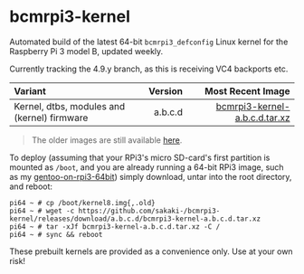 # bcmrpi3-kernel
Automated build of the latest 64-bit `bcmrpi3_defconfig` Linux kernel for the Raspberry Pi 3 model B, updated weekly.

Currently tracking the 4.9.y branch, as this is receiving VC4 backports etc.

Variant | Version | Most Recent Image
:--- | ---: | ---:
Kernel, dtbs, modules and (kernel) firmware | a.b.c.d | [bcmrpi3-kernel-a.b.c.d.tar.xz](https://github.com/sakaki-/bcmrpi3-kernel/releases/download/a.b.c.d/bcmrpi3-kernel-a.b.c.d.tar.xz)

> The older images are still available [here](https://github.com/sakaki-/bcmrpi3-kernel/releases).

To deploy (assuming that your RPi3's micro SD-card's first partition is mounted as `/boot`, and you are already running a 64-bit RPi3 image, such as my [gentoo-on-rpi3-64bit](https://github.com/sakaki-/gentoo-on-rpi3-64bit)) simply download, untar into the root directory, and reboot:
```console
pi64 ~ # cp /boot/kernel8.img{,.old}
pi64 ~ # wget -c https://github.com/sakaki-/bcmrpi3-kernel/releases/download/a.b.c.d/bcmrpi3-kernel-a.b.c.d.tar.xz
pi64 ~ # tar -xJf bcmrpi3-kernel-a.b.c.d.tar.xz -C /
pi64 ~ # sync && reboot
```
These prebuilt kernels are provided as a convenience only. Use at your own risk!
